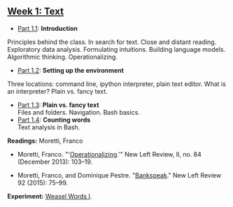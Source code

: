 
## [Week 1: Text](https://github.com/denten-courses/computing-context/blob/master/lecture-notes/lecture-1.md)

- [Part 1.1](): **Introduction**  

Principles behind the class. In search for text. Close and distant reading.
Exploratory data analysis. Formulating intuitions. Building language models.
Algorithmic thinking. Operationalizing.

- [Part 1.2](): **Setting up the environment**  

Three locations: command line, ipython interpreter, plain text editor. What
is an interpreter? Plain vs. fancy text.

- [Part 1.3](): **Plain vs. fancy text**  
    Files and folders. Navigation. Bash basics.
- [Part 1.4](): **Counting words**  
    Text analysis in Bash.

**Readings:** Moretti, Franco

- Moretti, Franco.
  "'[Operationalizing](http://newleftreview.org/II/84/franco-moretti-operationalizing).'"
New Left Review, II, no. 84 (December 2013): 103–19.

- Moretti, Franco, and Dominique Pestre.
  "[Bankspeak](http://newleftreview.org/II/92/franco-moretti-dominique-pestre-bankspeak)."
New Left Review 92 (2015): 75–99.

**Experiment:** [Weasel Words I](https://github.com/denten-courses/computing-context/tree/master/experiments/1-weasel).
